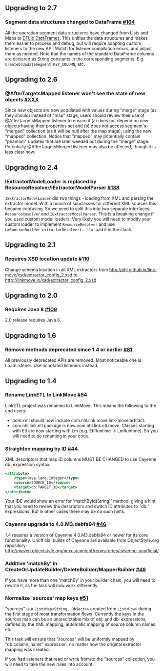 ## Upgrading to 2.7

### Segment data structures changed to DataFrame [#164](https://github.com/nhl/link-move/issues/164)

All the operation segment data structures have changed from Lists and Maps to
[DFLib DataFrames](https://github.com/nhl/dflib). This unifies the data structures
and makes them easier to process and debug, but will require adapting custom
listeners to the new API. Watch for listener compilation errors, and adjust
them as needed. Note that the names of the standard DataFrame columns
are declared as String constants in the corresponding segments. E.g.
`CreateOrUpdateSegment.KEY_COLUMN`, etc.

## Upgrading to 2.6

### @AfterTargetsMapped listener won't see the state of new objects [#XXX](https://github.com/nhl/link-move/issues/XXX)

Since new objects are now populated with values during "merge" stage (as they should) instead of "map" stage, users
should review their use of @AfterTargetsMapped listener to ensure it (a) does not depend on new objects having their properties set
and (b) does not access segment's "merged" collection (as it will be null after the map stage), using the new "mapped"
collection. Notice that "mapped" may potentially contain "phantom" updates that are later weeded out during the "merge" stage.
Potentially @AfterTargetsMerged listener may also be affected, though it is less clear how.

## Upgrading to 2.4

### IExtractorModelLoader is replaced by ResourceResolver/IExtractorModelParser [#138](https://github.com/nhl/link-move/issues/138)

`IExtractorModelLoader` did two things - loading from XML and parsing the extractor model. With a bunch of subclasses for 
different XML sources this became confusing. So we need to split this into two separate interfaces: `ResourceResolver` and
`IExtractorModelParser`. This is a breaking change if you used custom model loaders. Very likely you will need to modify 
your custom loader to implement `ResourceResolver` and use `LmRuntimeBuilder.extractorResolver(..)` to load it in the stack.

## Upgrading to 2.1

### Requires XSD location update [#110](https://github.com/nhl/link-move/issues/110)

Change schema location in all XML extractors from http://nhl.github.io/link-move/xsd/extractor_config_2.xsd to http://linkmove.io/xsd/extractor_config_2.xsd

## Upgrading to 2.0

### Requires Java 8 [#109](https://github.com/nhl/link-move/issues/109)

2.0 release requires Java 8. 

## Upgrading to 1.6

### Remove methods deprecated since 1.4 or earlier [#81](https://github.com/nhl/link-move/issues/81)

All previously deprecated APIs are removed. Most noticeable one is LoadListener. Use 
annotated listeners instead.

## Upgrading to 1.4

### Rename LinkETL to LinkMove [#54](https://github.com/nhl/link-etl/issues/54)

LinkETL project was renamed to LinkMove. This means the following to the end users:

* pom.xml should now include com.nhl.link.move:link-move artifact.
* com.nhl.link.etl package is now com.nhl.link.etl.move. Classes starting with Etl are now starting with Lm 
(e.g. EtlRuntime -> LmRuntime). So you will need to do renaming in your code. 

### Straighten mapping by ID [#44](https://github.com/nhl/link-etl/issues/44)

XML descriptors that map ID columns MUST BE CHANGED to use Cayenne db: expression syntax:

```XML
<attribute>
    <type>java.lang.Integer</type>
    <source>SOURCE_ID</source>
    <target>db:TARGET_ID</target>
</attribute>
```

Your IDE would show an error for 'matchById(String)' method, giving a hint that 
you need to review the descriptors and switch ID attributes to "db:" expressions. 
But in other cases there may be no such hints.

### Cayenne upgrade to 4.0.M3.debfa94 [#46](https://github.com/nhl/link-etl/issues/46)

1.4 requires a version of Cayenne 4.0.M3.debfa94 or newer for its core functionality. 
Unofficial builds of Cayenne are available from ObjectStyle.org repository:
http://maven.objectstyle.org/nexus/content/repositories/cayenne-unofficial/	

### Additive 'matchBy' in CreateOrUpdateBuilder/DeleteBuilder/MapperBuilder [#48](https://github.com/nhl/link-etl/issues/48)

If you have more than one 'matchBy' in your builder chain, you will need to rewrite it, 
as the task will now work differently.

###  Normalize 'sources' map keys [#51](https://github.com/nhl/link-etl/issues/51)

"sources" is a ```List<Map<String, Object>>``` created from ```List<Row>``` during the first stage 
of most transformation flows. Currently the keys in the sources map can be an unpredictable mix of 
obj: and db: expressions, defined by the XML mapping, automatic mapping of source column names, etc. 

This task will ensure that "sources" will be uniformly mapped by "db:column_name" expression, 
no matter how the original extractor mapping was created.

If you had listeners that read or write from/to the "sources" collection, you will need to take 
the new rules into account. 
